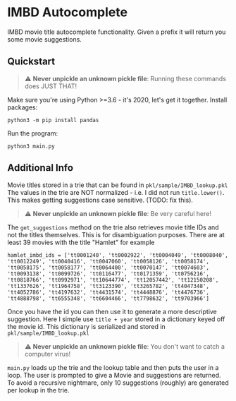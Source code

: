 # IMBD Autocomplete

IMBD movie title autocomplete functionality. Given a prefix it will return you some movie suggestions.

## Quickstart
> :warning: **Never unpickle an unknown pickle file**: Running these commands does JUST THAT!

Make sure you're using Python >=3.6 - it's 2020, let's get it together.
Install packages:
```
python3 -m pip install pandas
```
Run the program:
```
python3 main.py
```

## Additional Info

Movie titles stored in a trie that can be found in `pkl/sample/IMBD_lookup.pkl` The values in the trie are NOT normalized - i.e. I did not run `title.lower()`. This makes getting suggestions case sensitive. (TODO: fix this).

> :warning: **Never unpickle an unknown pickle file**: Be very careful here!

The `get_suggestions` method on the trie also retrieves movie title IDs and not the titles themselves. This is for disambiguation purposes. There are at least 39 movies with the title "Hamlet" for example
```
hamlet_imbd_ids = ['tt0001240', 'tt0002922', 'tt0004049', 'tt0008040', 'tt0012249', 'tt0040416', 'tt0047060', 'tt0058126', 'tt0058174', 'tt0058175', 'tt0058177', 'tt0064400', 'tt0070147', 'tt0074603', 'tt0093138', 'tt0099726', 'tt0116477', 'tt0171359', 'tt0756216', 'tt0818766', 'tt0992971', 'tt10644774', 'tt12057442', 'tt12150208', 'tt1337626', 'tt1964758', 'tt3123390', 'tt3265782', 'tt4047348', 'tt4052786', 'tt4197632', 'tt4431574', 'tt4448876', 'tt4476736', 'tt4888798', 'tt6555348', 'tt6604466', 'tt7798632', 'tt9703966']
```

Once you have the id you can then use it to generate a more descriptive suggestion. Here I simple use `title + year` stored in a dictionary keyed off the movie id. This dictionary is serialized and stored in `pkl/sample/IMBD_lookup.pkl`

> :warning: **Never unpickle an unknown pickle file**: You don't want to catch a computer virus!

`main.py` loads up the trie and the lookup table and then puts the user in a loop. The user is prompted to give a Movie and suggestions are returned. To avoid a recursive nightmare, only 10 suggestions (roughly) are generated per lookup in the trie.

